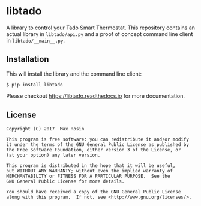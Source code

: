 # libtado

A library to control your Tado Smart Thermostat. This repository contains an actual library in `libtado/api.py` and a proof of concept command line client in `libtado/__main__.py`.


## Installation

This will install the library and the command line client:

```
$ pip install libtado
```

Please checkout https://libtado.readthedocs.io for more documentation.

## License

```
Copyright (C) 2017  Max Rosin

This program is free software: you can redistribute it and/or modify
it under the terms of the GNU General Public License as published by
the Free Software Foundation, either version 3 of the License, or
(at your option) any later version.

This program is distributed in the hope that it will be useful,
but WITHOUT ANY WARRANTY; without even the implied warranty of
MERCHANTABILITY or FITNESS FOR A PARTICULAR PURPOSE.  See the
GNU General Public License for more details.

You should have received a copy of the GNU General Public License
along with this program.  If not, see <http://www.gnu.org/licenses/>.
```
